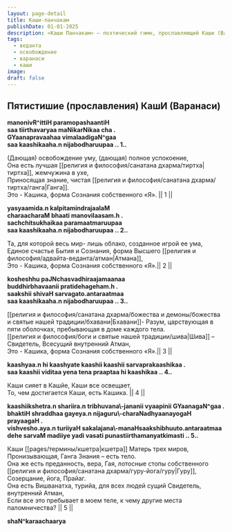```yaml
---
layout: page-detail
title: Каши-панчакам
publishDate: 01-01-2025
description: «Каши Панчакам» — поэтический гимн, прославляющий Каши (Варанаси) как внутреннее состояние сознания. В пяти строфах раскрывается идея, что истинная Каши — не внешний город, а форма собственного Я, источник знания, покоя и освобождения. Мудрость, вера, преданность и присутствие Гуру — вот подлинные тиртхи внутри человека. Осознав это, паломничество становится внутренним, а все святыни — частью собственного бытия.
tags:
  - веданта
  - освобождение
  - варанаси
  - каши
image: 
draft: false
---
```


## Пятистишие (прославления) КашИ (Варанаси)
**manonivR^ittiH paramopashaantiH**   
 **saa tiirthavaryaa maNikarNikaa cha .**   
 **GYaanapravaahaa vimalaadigaN^gaa**   
 **saa kaashikaaha.n nijabodharuupaa .. 1..** 

 (Дающая) освобождение уму, (дающая) полное успокоение,   
 Она есть лучшая [[религия и философия/санатана дхарма/тиртха|тиртха]], жемчужина в ухе,   
 Приносящая знание, чистая [[религия и философия/санатана дхарма/тиртха/ганга|Ганга]].   
 Это - Кашика, форма Сознания собственного «Я». || 1 ||

**yasyaamida.n kalpitamindrajaalaM**   
 **charaacharaM bhaati manovilaasam.h .**   
 **sachchitsukhaikaa paramaatmaruupaa**   
 **saa kaashikaaha.n nijabodharuupaa .. 2..** 

 Та, для которой весь мир- лишь облако, созданное игрой ее ума,   
 Единое счастье Бытия и Сознания, форма Высшего [[религия и философия/адвайта-веданта/атман|Атмана]],  
 Это - Кашика, форма Сознания собственного «Я».|| 2 ||

**kosheshhu paJNchasvadhiraajamaanaa**   
 **buddhirbhavaanii pratidehageham.h .**   
 **saakshii shivaH sarvagato.antaraatmaa**   
 **saa kaashikaaha.n nijabodharuupaa .. 3..** 

 [[религия и философия/санатана дхарма/божества и демоны/божества и святые нашей традиции/бхавани|Бхавани]]- Разум, царствующая в пяти оболочках, пребывающая в доме каждого тела.   
 [[религия и философия/боги и святые нашей традиции/шива|Шива]] – Свидетель, Всесущий внутренний Атман,   
 Это - Кашика, форма Сознания собственного «Я».|| 3 ||

**kaashyaa.n hi kaashyate kaashii kaashii sarvaprakaashikaa .**   
 **saa kaashii viditaa yena tena praaptaa hi kaashikaa .. 4..** 

 Каши сияет в Кашйе, Каши все освещает,   
 То, чем достигается Каши, есть Кашика. || 4 ||

**kaashiikshetra.n shariira.n tribhuvana\\-jananii vyaapinii GYaanagaN^gaa .**   
 **bhaktiH shraddhaa gayeya.n nijaguru\\-charaNadhyaanayogaH prayaagaH .**   
 **vishvesho.aya.n turiiyaH sakalajana\\-manaHsaakshibhuuto.antaraatmaa**   
 **dehe sarvaM madiiye yadi vasati punastiirthamanyatkimasti .. 5..** 

 Каши [[pages/термины/кшетра|кшетра]] Матерь трех миров, Пронизывающая, Ганга Знания – есть тело.   
 Она же есть преданность, вера, Гая, лотосные стопы собственного [[религия и философия/санатана дхарма/гуру-йога/гуру|Гуру]], Созерцание, йога, Прайаг.   
 Она есть Вишванатха, турийа, для всех людей сущий Свидетель, внутренний Атман,   
 Если все это пребывает в моем теле, к чему другие места паломничества? || 5 ||

**shaN^karaachaarya** 

